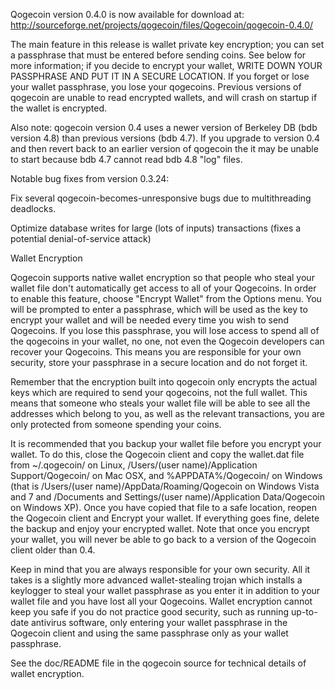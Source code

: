 Qogecoin version 0.4.0 is now available for download at:
http://sourceforge.net/projects/qogecoin/files/Qogecoin/qogecoin-0.4.0/

The main feature in this release is wallet private key encryption;
you can set a passphrase that must be entered before sending coins.
See below for more information; if you decide to encrypt your wallet,
WRITE DOWN YOUR PASSPHRASE AND PUT IT IN A SECURE LOCATION. If you
forget or lose your wallet passphrase, you lose your qogecoins.
Previous versions of qogecoin are unable to read encrypted wallets,
and will crash on startup if the wallet is encrypted.

Also note: qogecoin version 0.4 uses a newer version of Berkeley DB
(bdb version 4.8) than previous versions (bdb 4.7). If you upgrade
to version 0.4 and then revert back to an earlier version of qogecoin
the it may be unable to start because bdb 4.7 cannot read bdb 4.8
"log" files.


Notable bug fixes from version 0.3.24:

Fix several qogecoin-becomes-unresponsive bugs due to multithreading
deadlocks.

Optimize database writes for large (lots of inputs) transactions
(fixes a potential denial-of-service attack)


Wallet Encryption

Qogecoin supports native wallet encryption so that people who steal your
wallet file don't automatically get access to all of your Qogecoins.
In order to enable this feature, choose "Encrypt Wallet" from the
Options menu.  You will be prompted to enter a passphrase, which
will be used as the key to encrypt your wallet and will be needed
every time you wish to send Qogecoins.  If you lose this passphrase,
you will lose access to spend all of the qogecoins in your wallet,
no one, not even the Qogecoin developers can recover your Qogecoins.
This means you are responsible for your own security, store your
passphrase in a secure location and do not forget it.

Remember that the encryption built into qogecoin only encrypts the
actual keys which are required to send your qogecoins, not the full
wallet.  This means that someone who steals your wallet file will
be able to see all the addresses which belong to you, as well as the
relevant transactions, you are only protected from someone spending
your coins.

It is recommended that you backup your wallet file before you
encrypt your wallet.  To do this, close the Qogecoin client and
copy the wallet.dat file from ~/.qogecoin/ on Linux, /Users/(user
name)/Application Support/Qogecoin/ on Mac OSX, and %APPDATA%/Qogecoin/
on Windows (that is /Users/(user name)/AppData/Roaming/Qogecoin on
Windows Vista and 7 and /Documents and Settings/(user name)/Application
Data/Qogecoin on Windows XP).  Once you have copied that file to a
safe location, reopen the Qogecoin client and Encrypt your wallet.
If everything goes fine, delete the backup and enjoy your encrypted
wallet.  Note that once you encrypt your wallet, you will never be
able to go back to a version of the Qogecoin client older than 0.4.

Keep in mind that you are always responsible for your own security.
All it takes is a slightly more advanced wallet-stealing trojan which
installs a keylogger to steal your wallet passphrase as you enter it
in addition to your wallet file and you have lost all your Qogecoins.
Wallet encryption cannot keep you safe if you do not practice
good security, such as running up-to-date antivirus software, only
entering your wallet passphrase in the Qogecoin client and using the
same passphrase only as your wallet passphrase.

See the doc/README file in the qogecoin source for technical details
of wallet encryption.
